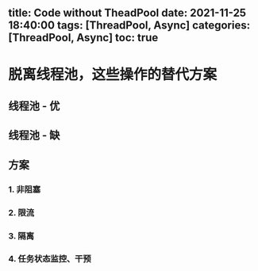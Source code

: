 title: Code without TheadPool
date: 2021-11-25 18:40:00
tags: [ThreadPool, Async]
categories: [ThreadPool, Async]
toc: true
---
# 脱离线程池，这些操作的替代方案
## 线程池 - 优
## 线程池 - 缺
## 方案
### 1. 非阻塞
### 2. 限流
### 3. 隔离
### 4. 任务状态监控、干预
